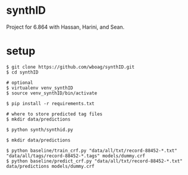 # synthID
Project for 6.864 with Hassan, Harini, and Sean.

# setup

    $ git clone https://github.com/wboag/synthID.git
    $ cd synthID

    # optional
    $ virtualenv venv_synthID
    $ source venv_synthID/bin/activate

    $ pip install -r requirements.txt

    # where to store predicted tag files
    $ mkdir data/predictions

    $ python synth/synthid.py

    $ mkdir data/predictions

    $ python baseline/train_crf.py "data/all/txt/record-88452-*.txt" "data/all/tags/record-88452-*.tags" models/dummy.crf
    $ python baseline/predict_crf.py "data/all/txt/record-88452-*.txt" data/predictions models/dummy.crf

